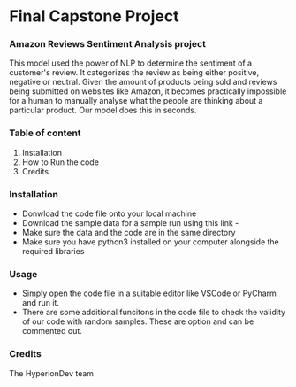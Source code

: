 # Final Capstone Project
###  Amazon Reviews Sentiment Analysis project

This model used the power of NLP to determine the sentiment of a customer's review. It categorizes the review as being either positive, negative or neutral. Given the amount of products being sold and reviews being submitted on websites like Amazon, it becomes practically impossible for a human to manually analyse what the people are thinking about a particular product. Our model does this in seconds.

### Table of content
1. Installation
2. How to Run the code
3. Credits

### Installation
* Donwload the code file onto your local machine
* Download the sample data for a sample run using this link -
* Make sure the data and the code are in the same directory
* Make sure you have python3 installed on your computer alongside the required libraries

### Usage
* Simply open the code file in a suitable editor like VSCode or PyCharm and run it.
* There are some additional funcitons in the code file to check the validity of our code with random samples. These are option and can be commented out.

### Credits
The HyperionDev team


